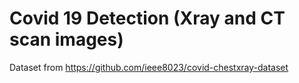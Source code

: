 # Covid 19 Detection (Xray and CT scan images)

Dataset from https://github.com/ieee8023/covid-chestxray-dataset

